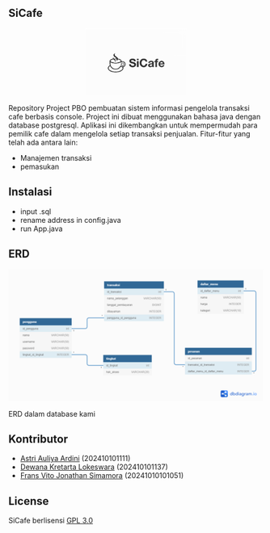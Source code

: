 ## SiCafe
<p align="center"><img src="https://raw.githubusercontent.com/dewanakl/SiCafe/main/image/sicafe.png" width="200"></p>
Repository Project PBO pembuatan sistem informasi pengelola transaksi cafe berbasis console. Project ini dibuat menggunakan bahasa java dengan database postgresql.
Aplikasi ini dikembangkan untuk mempermudah para pemilik cafe dalam mengelola setiap transaksi penjualan. Fitur-fitur yang telah ada antara lain:

- Manajemen transaksi
- pemasukan

## Instalasi
- input .sql
- rename address in config.java
- run App.java

## ERD
<p align="center"><img src="https://raw.githubusercontent.com/dewanakl/SiCafe/main/image/sicafeerd.png" width="600"></p>
ERD dalam database kami

## Kontributor
- [Astri Auliya Ardini]() (202410101111)
- [Dewana Kretarta Lokeswara](https://github.com/dewanakl) (202410101137)
- [Frans Vito Jonathan Simamora](https://github.com/fitoplankton) (20241010101051)

## License
SiCafe berlisensi [GPL 3.0](https://opensource.org/licenses/GPL-3.0)
